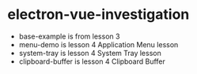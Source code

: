 # electron-vue-investigation

- base-example is from lesson 3
- menu-demo is lesson 4 Application Menu lesson
- system-tray is lesson 4 System Tray lesson
- clipboard-buffer is lesson 4 Clipboard Buffer
